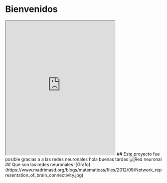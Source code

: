 
# Bienvenidos

<iframe height="430" width="350" src="https://bot.dialogflow.com/e7320d6e-a27e-4a8c-8706-f0eee1dc3e5e">
</iframe>
## Este proyecto fue posible gracias a a las redes neuronales 
hola buenas tardes 
<img src="https://andromedavaluecapital.com/wp-content/uploads/2018/02/neuronal-network-1024x585.jpg" alt="Red neuronal">
## Que son las redes neuronales                                           
![Grafo](https://www.madrimasd.org/blogs/matematicas/files/2012/09/Network_representation_of_brain_connectivity.jpg)
